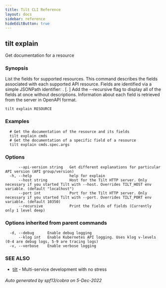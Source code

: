 ```yaml
---
title: Tilt CLI Reference
layout: docs
sidebar: reference
hideEditButton: true
---
```

## tilt explain

Get documentation for a resource

### Synopsis

List the fields for supported resources. This command describes the fields associated with each supported API resource. Fields are identified via a simple JSONPath identifier:<type> .<fieldName> [.<fieldName> ] Add the --recursive flag to display all of the fields at once without descriptions. Information about each field is retrieved from the server in OpenAPI format.

```
tilt explain RESOURCE
```

### Examples

```
  # Get the documentation of the resource and its fields
  tilt explain cmds
  # Get the documentation of a specific field of a resource
  tilt explain cmds.spec.args
```

### Options

```
      --api-version string   Get different explanations for particular API version (API group/version)
  -h, --help                 help for explain
      --host string          Host for the Tilt HTTP server. Only necessary if you started Tilt with --host. Overrides TILT_HOST env variable. (default "localhost")
      --port int             Port for the Tilt HTTP server. Only necessary if you started Tilt with --port. Overrides TILT_PORT env variable. (default 10350)
      --recursive            Print the fields of fields (Currently only 1 level deep)
```

### Options inherited from parent commands

```
  -d, --debug      Enable debug logging
      --klog int   Enable Kubernetes API logging. Uses klog v-levels (0-4 are debug logs, 5-9 are tracing logs)
  -v, --verbose    Enable verbose logging
```

### SEE ALSO

* [tilt](tilt.html)	 - Multi-service development with no stress

###### Auto generated by spf13/cobra on 5-Dec-2022
